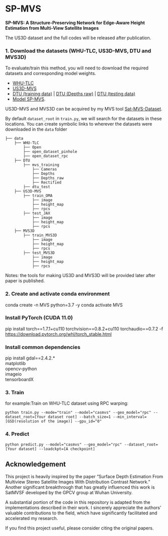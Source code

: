# SP-MVS

**SP-MVS: A Structure-Preserving Network for Edge-Aware Height Estimation from Multi-View Satellite Images**

The US3D dataset and the full codes will be released after publication.

### 1. Download the datasets (WHU-TLC, US3D-MVS, DTU and MVS3D)

To evaluate/train this method, you will need to download the required datasets and corresponding model weights. 
* [WHU-TLC](https://github.com/WHU-GPCV/SatMVS/blob/main/WHU_TLC/readme.md)
* [US3D-MVS](https://ieee-dataport.org/open-access/data-fusion-contest-2019-dfc2019)
* [DTU (training data)](https://drive.google.com/file/d/1eDjh-_bxKKnEuz5h-HXS7EDJn59clx6V/view) | [DTU (Depths raw)](https://virutalbuy-public.oss-cn-hangzhou.aliyuncs.com/share/cascade-stereo/CasMVSNet/dtu_data/dtu_train_hr/Depths_raw.zip) | [DTU (testing data)](https://drive.google.com/file/d/1rX0EXlUL4prRxrRu2DgLJv2j7-tpUD4D/view?usp=sharing)
* [Model SP-MVS](https://drive.google.com/file/d/1b8i1u69_9yMPJyqGcuTkCocyg0rVg4P3/view?usp=sharing).

US3D-MVS and MVS3D can be acquired by my MVS tool  [Sat-MVS-Dataset](https://github.com/Tian8du/Sat-MVS-Dataset).

By default `dataset_root` in `train.py`, we will search for the datasets in these locations. You can create symbolic links to wherever the datasets were downloaded in the `data` folder

```Shell
├── data
    ├── WHU-TLC
        ├── Open
        ├── open_dataset_pinhole
        ├── open_dataset_rpc
    ├── DTU
        ├── mvs_training
            ├── Cameras
            ├── Depths
            ├── Depths_raw
            ├── Rectified
        ├── dtu_test
    ├── US3D-MVS
        ├── train_OMA
            ├── image
            ├── height_map
            ├── rpcs
        ├── test_JAX
            ├── image
            ├── height_map
            ├── rpcs
    ├── MVS3D
        ├── train_MVS3D
            ├── image
            ├── height_map
            ├── rpcs
        ├── test_MVS3D
            ├── image
            ├── height_map
            ├── rpcs
```

Notes: the tools for making US3D and MVS3D will be provided later after paper is published.
### 2. Create and activate conda environment
conda create -n MVS python=3.7 -y
conda activate MVS

### Install PyTorch (CUDA 11.0)
pip install torch==1.7.1+cu110 torchvision==0.8.2+cu110 torchaudio==0.7.2 -f https://download.pytorch.org/whl/torch_stable.html

### Install common dependencies
pip install gdal==2.4.2.* \
            matplotlib \
            opencv-python \
            imageio \
            tensorboardX


### 3. Train
for example:Train on WHU-TLC dataset using RPC warping:

`python train.py --mode="train" --model="casmvs" --geo_model="rpc" --dataset_root=[Your dataset root] --batch_size=1 --min_interval=[GSD(resolution of the image)] --gpu_id="0"`


### 4. Predict

`python predict.py --model="casmvs" --geo_model="rpc" --dataset_root=[Your dataset] --loadckpt=[A checkpoint]`


## Acknowledgement
This project is heavily inspired by the paper “Surface Depth Estimation From Multiview Stereo Satellite Images With Distribution Contrast Network.” Another significant breakthrough that has greatly influenced this work is SatMVSF developed by the GPCV group at Wuhan University.

A substantial portion of the code in this repository is adapted from the implementations described in their work. I sincerely appreciate the authors’ valuable contributions to the field, which have significantly facilitated and accelerated my research.

If you find this project useful, please consider citing the original papers.


